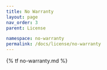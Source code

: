 ```yaml
---
title: No Warranty
layout: page
nav_order: 3
parent: License

namespace: no-warranty
permalink: /docs/license/no-warranty
---
```

{% tf no-warranty.md %}